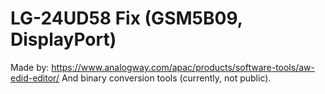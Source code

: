 # LG-24UD58 Fix (GSM5B09, DisplayPort)

Made by: https://www.analogway.com/apac/products/software-tools/aw-edid-editor/
And binary conversion tools (currently, not public).
